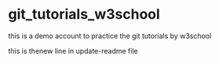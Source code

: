 # git_tutorials_w3school
this is a demo account to practice the git tutorials by w3school

this is thenew line in update-readme file
